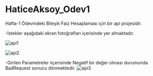 # HaticeAksoy_Odev1

Hafta-1 Ödevindeki Bileşik Faiz Hesaplaması için bir api projesidir. 


-İstekler aşağıdaki ekran fotoğrafları içerisinde yer almaktadır.

![api1](https://user-images.githubusercontent.com/42001247/184471380-a18cbcb2-8482-40c8-a71f-cb7746b9ec10.png)

![api2](https://user-images.githubusercontent.com/42001247/184471421-a891c52c-21c5-4e58-b5da-f717106608e2.png)



-Girilen Parametreler iiçerisinde Negatif bir değer olması durumunda BadRequest sonucu dönmektedir.
![api3](https://user-images.githubusercontent.com/42001247/184471443-33d3d73c-93c8-469c-aed5-55e574f39d7a.png)

